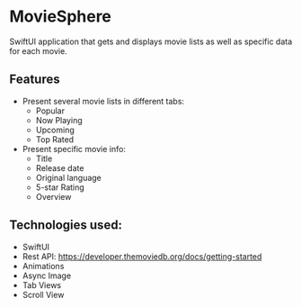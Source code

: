 # MovieSphere

SwiftUI application that gets and displays movie lists as well as specific data for each movie.

## Features
- Present several movie lists in different tabs: 
  * Popular
  * Now Playing 
  * Upcoming 
  * Top Rated 
- Present specific movie info:
  * Title
  * Release date
  * Original language
  * 5-star Rating
  * Overview


## Technologies used: 
- SwiftUI
- Rest API: https://developer.themoviedb.org/docs/getting-started
- Animations
- Async Image
- Tab Views
- Scroll View
